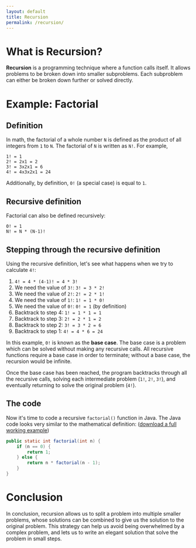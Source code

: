 ```yaml
---
layout: default
title: Recursion
permalink: /recursion/
---
```


# What is Recursion?

**Recursion** is a programming technique where a function calls itself. It allows problems to be broken down into smaller subproblems. Each subproblem can either be broken down further or solved directly.

# Example: Factorial

## Definition

In math, the factorial of a whole number `N` is defined as the product of all integers from `1` to `N`. The factorial of `N` is written as `N!`. For example,

```
1! = 1
2! = 2x1 = 2
3! = 3x2x1 = 6
4! = 4x3x2x1 = 24
```

Additionally, by definition, `0!` (a special case) is equal to `1`.

## Recursive definition

Factorial can also be defined recursively:
```
0! = 1
N! = N * (N-1)!
```

## Stepping through the recursive definition

Using the recursive definition, let's see what happens when we try to calculate `4!`:

1. `4! = 4 * (4-1)! = 4 * 3!`
2. We need the value of `3!`: `3! = 3 * 2!`
3. We need the value of `2!`: `2! = 2 * 1!`
4. We need the value of `1!`: `1! = 1 * 0!`
5. We need the value of `0!`: `0! = 1` (by definition)
6. Backtrack to step 4: `1! = 1 * 1 = 1`
7. Backtrack to step 3: `2! = 2 * 1 = 2`
8. Backtrack to step 2: `3! = 3 * 2 = 6`
9. Backtrack to step 1: `4! = 4 * 6 = 24`

In this example, `0!` is known as the **base case**. The base case is a problem which can be solved without making any recursive calls. All recursive functions require a base case in order to terminate; without a base case, the recursion would be infinite.

Once the base case has been reached, the program backtracks through all the recursive calls, solving each intermediate problem (`1!`, `2!`, `3!`), and eventually returning to solve the original problem (`4!`).

## The code

Now it's time to code a recursive `factorial()` function in Java. The Java code looks very similar to the mathematical definition: ([download a full working example](/programs/factorial/Factorial.java))

```java
public static int factorial(int n) {
    if (n == 0) {
        return 1;
    } else {
        return n * factorial(n - 1);
    }
}
```

# Conclusion

In conclusion, recursion allows us to split a problem into multiple smaller problems, whose solutions can be combined to give us the solution to the original problem. This strategy can help us avoid being overwhelmed by a complex problem, and lets us to write an elegant solution that solve the problem in small steps.
